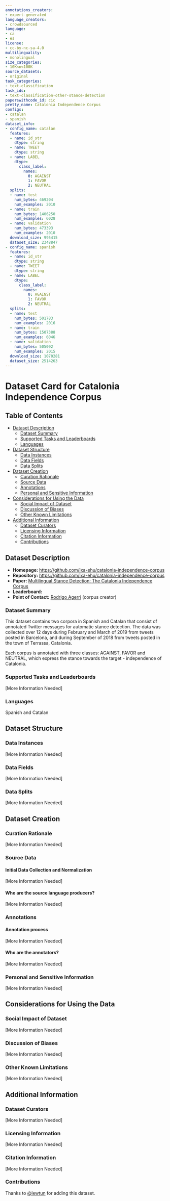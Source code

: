 ```yaml
---
annotations_creators:
- expert-generated
language_creators:
- crowdsourced
language:
- ca
- es
license:
- cc-by-nc-sa-4.0
multilinguality:
- monolingual
size_categories:
- 10K<n<100K
source_datasets:
- original
task_categories:
- text-classification
task_ids:
- text-classification-other-stance-detection
paperswithcode_id: cic
pretty_name: Catalonia Independence Corpus
configs:
- catalan
- spanish
dataset_info:
- config_name: catalan
  features:
  - name: id_str
    dtype: string
  - name: TWEET
    dtype: string
  - name: LABEL
    dtype:
      class_label:
        names:
          0: AGAINST
          1: FAVOR
          2: NEUTRAL
  splits:
  - name: test
    num_bytes: 469204
    num_examples: 2010
  - name: train
    num_bytes: 1406250
    num_examples: 6028
  - name: validation
    num_bytes: 473393
    num_examples: 2010
  download_size: 995415
  dataset_size: 2348847
- config_name: spanish
  features:
  - name: id_str
    dtype: string
  - name: TWEET
    dtype: string
  - name: LABEL
    dtype:
      class_label:
        names:
          0: AGAINST
          1: FAVOR
          2: NEUTRAL
  splits:
  - name: test
    num_bytes: 501783
    num_examples: 2016
  - name: train
    num_bytes: 1507388
    num_examples: 6046
  - name: validation
    num_bytes: 505092
    num_examples: 2015
  download_size: 1070281
  dataset_size: 2514263
---
```


# Dataset Card for Catalonia Independence Corpus

## Table of Contents
- [Dataset Description](#dataset-description)
  - [Dataset Summary](#dataset-summary)
  - [Supported Tasks and Leaderboards](#supported-tasks-and-leaderboards)
  - [Languages](#languages)
- [Dataset Structure](#dataset-structure)
  - [Data Instances](#data-instances)
  - [Data Fields](#data-fields)
  - [Data Splits](#data-splits)
- [Dataset Creation](#dataset-creation)
  - [Curation Rationale](#curation-rationale)
  - [Source Data](#source-data)
  - [Annotations](#annotations)
  - [Personal and Sensitive Information](#personal-and-sensitive-information)
- [Considerations for Using the Data](#considerations-for-using-the-data)
  - [Social Impact of Dataset](#social-impact-of-dataset)
  - [Discussion of Biases](#discussion-of-biases)
  - [Other Known Limitations](#other-known-limitations)
- [Additional Information](#additional-information)
  - [Dataset Curators](#dataset-curators)
  - [Licensing Information](#licensing-information)
  - [Citation Information](#citation-information)
  - [Contributions](#contributions)

## Dataset Description

- **Homepage:** https://github.com/ixa-ehu/catalonia-independence-corpus
- **Repository:** https://github.com/ixa-ehu/catalonia-independence-corpus
- **Paper:** [Multilingual Stance Detection: The Catalonia Independence Corpus](https://www.aclweb.org/anthology/2020.lrec-1.171/)
- **Leaderboard:**
- **Point of Contact:** [Rodrigo Agerri](https://github.com/ragerri) (corpus creator)

### Dataset Summary

This dataset contains two corpora in Spanish and Catalan that consist of annotated Twitter messages for automatic stance detection. The data was collected over 12 days during February and March of 2019 from tweets posted in Barcelona, and during September of 2018 from tweets posted in the town of Terrassa, Catalonia.

Each corpus is annotated with three classes: AGAINST, FAVOR and NEUTRAL, which express the stance towards the target - independence of Catalonia.

### Supported Tasks and Leaderboards

[More Information Needed]

### Languages

Spanish and Catalan

## Dataset Structure

### Data Instances

[More Information Needed]

### Data Fields

[More Information Needed]

### Data Splits

[More Information Needed]

## Dataset Creation

### Curation Rationale

[More Information Needed]

### Source Data

#### Initial Data Collection and Normalization

[More Information Needed]

#### Who are the source language producers?

[More Information Needed]

### Annotations

#### Annotation process

[More Information Needed]

#### Who are the annotators?

[More Information Needed]

### Personal and Sensitive Information

[More Information Needed]

## Considerations for Using the Data

### Social Impact of Dataset

[More Information Needed]

### Discussion of Biases

[More Information Needed]

### Other Known Limitations

[More Information Needed]

## Additional Information

### Dataset Curators

[More Information Needed]

### Licensing Information

[More Information Needed]

### Citation Information

[More Information Needed]

### Contributions

Thanks to [@lewtun](https://github.com/lewtun) for adding this dataset.